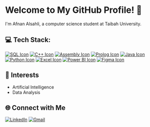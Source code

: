 # Welcome to My GitHub Profile! 👋

I'm Afnan Alsahli, a computer science student at Taibah University.



## 💻 Tech Stack:
[![SQL Icon](https://img.shields.io/badge/SQL-4479A1?style=flat-square&logo=sqlite&logoColor=white&logoWidth=30&logoHeight=30)](https://www.sqlite.org/index.html)
[![C++ Icon](https://img.shields.io/badge/c++-%2300599C.svg?style=flat-square&logo=c%2B%2B&logoColor=white&logoWidth=30&logoHeight=30)](https://isocpp.org/)
[![Assembly Icon](https://img.shields.io/badge/Assembly-6E4C13?style=flat-square&logo=assemblyscript&logoColor=white&logoWidth=30&logoHeight=30)](https://www.assemblyscript.org/)
[![Prolog Icon](https://img.shields.io/badge/Prolog-3D9FE3?style=flat-square&logo=prolog&logoColor=white&logoWidth=30&logoHeight=30)](https://www.swi-prolog.org/)
[![Java Icon](https://img.shields.io/badge/java-%23ED8B00.svg?style=flat-square&logo=openjdk&logoColor=white&logoWidth=30&logoHeight=30)](https://openjdk.java.net/)
[![Python Icon](https://img.shields.io/badge/python-3670A0?style=flat-square&logo=python&logoColor=ffdd54&logoWidth=30&logoHeight=30)](https://www.python.org/)
[![Excel Icon](https://img.shields.io/badge/Microsoft%20Excel-217346?style=flat-square&logo=microsoft%20excel&logoColor=white&logoWidth=30&logoHeight=30)](https://www.microsoft.com/en-us/microsoft-365/excel)
[![Power BI Icon](https://img.shields.io/badge/power_bi-F2C811?style=flat-square&logo=powerbi&logoColor=black&logoWidth=30&logoHeight=30)](https://powerbi.microsoft.com/)
[![Figma Icon](https://img.shields.io/badge/figma-%23F24E1E.svg?style=flat-square&logo=figma&logoColor=white&logoWidth=30&logoHeight=30)](https://www.figma.com/)



## 💫 Interests

- Artificial Intelligence 
- Data Analysis

## 🌐 Connect with Me 

[![LinkedIn](https://img.shields.io/badge/LinkedIn-0077B5?style=flat-square&logo=linkedin&logoColor=white)](https://www.linkedin.com/in/afnan-alsahli-848536281)
[![Gmail](https://img.shields.io/badge/Gmail-D14836?style=flat-square&logo=gmail&logoColor=white)](mailto:afnanalsuhli@gmail.com)


